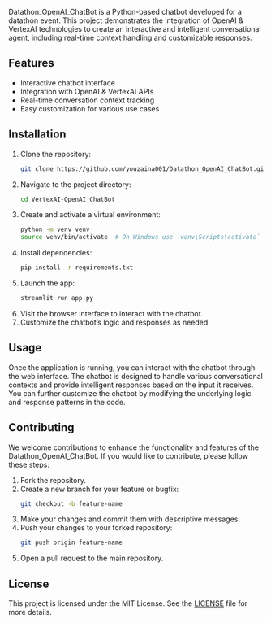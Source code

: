 Datathon_OpenAI_ChatBot is a Python-based chatbot developed for a datathon event. This project demonstrates the integration of OpenAI & VertexAI technologies to create an interactive and intelligent conversational agent, including real-time context handling and customizable responses.

## Features

- Interactive chatbot interface
- Integration with OpenAI & VertexAI APIs
- Real-time conversation context tracking
- Easy customization for various use cases

## Installation

1. Clone the repository:
   ```bash
   git clone https://github.com/youzaina001/Datathon_OpenAI_ChatBot.git
   ```
2. Navigate to the project directory:
   ```bash
   cd VertexAI-OpenAI_ChatBot
   ```
3. Create and activate a virtual environment:
   ```bash
   python -m venv venv
   source venv/bin/activate  # On Windows use `venv\Scripts\activate`
   ```
4. Install dependencies:
   ```bash
   pip install -r requirements.txt
   ```
5. Launch the app:
   ```bash
   streamlit run app.py
   ```
6. Visit the browser interface to interact with the chatbot.
7. Customize the chatbot’s logic and responses as needed.

## Usage

Once the application is running, you can interact with the chatbot through the web interface. The chatbot is designed to handle various conversational contexts and provide intelligent responses based on the input it receives. You can further customize the chatbot by modifying the underlying logic and response patterns in the code.

## Contributing

We welcome contributions to enhance the functionality and features of the Datathon_OpenAI_ChatBot. If you would like to contribute, please follow these steps:

1. Fork the repository.
2. Create a new branch for your feature or bugfix:
   ```bash
   git checkout -b feature-name
   ```
3. Make your changes and commit them with descriptive messages.
4. Push your changes to your forked repository:
   ```bash
   git push origin feature-name
   ```
5. Open a pull request to the main repository.

## License

This project is licensed under the MIT License. See the [LICENSE](LICENSE) file for more details.